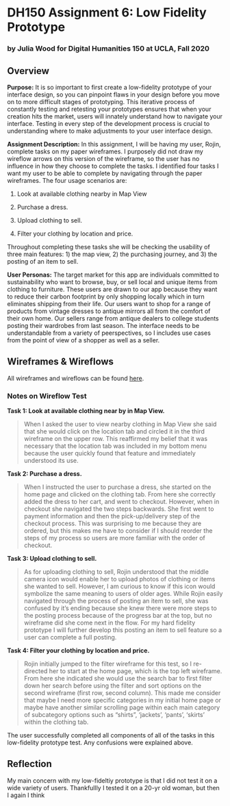# DH150 Assignment 6: Low Fidelity Prototype

### by Julia Wood for Digital Humanities 150 at UCLA, Fall 2020 


## Overview

**Purpose:** It is so important to first create a low-fidelity prototype of your interface design, so you can pinpoint flaws in your design before you move on to more difficult stages of prototyping. This iterative process of constantly testing and retesting your prototypes ensures that when your creation hits the market, users will innately understand how to navigate your interface. Testing in every step of the development process is crucial to understanding where to make adjustments to your user interface design. 

**Assignment Description:** In this assignment, I will be having my user, Rojin, complete tasks on my paper wireframes. I purposely did not draw my wireflow arrows on this version of the wireframe, so the user has no influence in how they choose to complete the tasks. I identified four tasks I want my user to be able to complete by navigating through the paper wireframes. The four usage scenarios are:    

1. Look at available clothing nearby in Map View  
 
2. Purchase a dress.   

3. Upload clothing to sell.

4. Filter your clothing by location and price.

Throughout completing these tasks she will be checking the usability of three main features: 1) the map view, 2) the purchasing journey, and 3) the posting of an item to sell. 

**User Personas:** The target market for this app are individuals committed to sustainability who want to browse, buy, or sell local and unique items from clothing to furniture. These users are drawn to our app because they want to reduce their carbon footprint by only shopping locally which in turn eliminates shipping from their life. Our users want to shop for a range of products from vintage dresses to antique mirrors all from the comfort of their own home. Our sellers range from antique dealers to college students posting their wardrobes from last season. The interface needs to be understandable from a variety of peerspectives, so I includes use cases from the point of view of a shopper as well as a seller. 



## Wireframes & Wireflows

All wireframes and wireflows can be found [here](https://docs.google.com/presentation/d/14I6syQIHZ066PEa7G0XNARaJVJX5WeURCuqU0xHJTFk/edit?usp=sharing).

### Notes on Wireflow Test

**Task 1: Look at available clothing near by in Map View.**
>  When I asked the user to view nearby clothing in Map View she said that she would click on the location tab and circled it in the third wireframe on the upper row. This reaffirmed my belief that it was necessary that the location tab was included in my bottom menu because the user quickly found that feature and immediately understood its use. 

**Task 2: Purchase a dress.**
> When I instructed the user to purchase a dress, she started on the home page and clicked on the clothing tab. From here she correctly added the dress to her cart, and went to checkout. However, when in checkout she navigated the two steps backwards. She first went to payment information and then the pick-up/delivery step of the checkout process. This was surprising to me because they are ordered, but this makes me have to consider if I should reorder the steps of my process so users are more familiar with the order of checkout. 

**Task 3: Upload clothing to sell.**
> As for uploading clothing to sell, Rojin understood that the middle camera icon would enable her to upload photos of clothing or items she wanted to sell. However, I am curious to know if this icon would symbolize the same meaning to users of older ages. While Rojin easily navigated through the process of posting an item to sell, she was confused by it’s ending because she knew there were more steps to the posting process because of the progress bar at the top, but no wireframe did she come next in the flow. For my hard fidelity prototype I will further develop this posting an item to sell feature so a user can complete a full posting.

**Task 4: Filter your clothing by location and price.**
> Rojin initially jumped to the filter wireframe for this test, so I re-directed her to start at the home page, which is the top left wireframe. From here she indicated she would use the search bar to first filter down her search before using the filter and sort options on the second wireframe (first row, second column). This made me consider that maybe I need more specific categories in my initial home page or maybe have another similar scrolling page within each main category of subcategory options such as “shirts”, ‘jackets’, ‘pants’, ‘skirts’ within the clothing tab.


The user successfully completed all components of all of the tasks in this low-fidelity prototype test. Any confusions were explained above. 

## Reflection
My main concern with my low-fideltiy prototype is that I did not test it on a wide variety of users. Thankfullly I tested it on a 20-yr old woman, but then I again I think  


